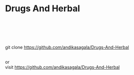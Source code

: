 <h1> Drugs And Herbal  </h1> <br><br><br><br>

git clone https://github.com/andikasagala/Drugs-And-Herbal  <br>

<br>or<br>
visit https://github.com/andikasagala/Drugs-And-Herbal <br> <br><br>